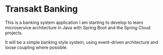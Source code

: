 # Transakt Banking

This is a banking system application I am starting to develop to learn microservice architecture in Java with Spring Boot and the Spring Cloud projects.

It will be a simple banking style system, using event-driven architecture and loose coupling where possible.